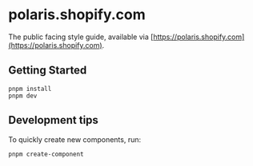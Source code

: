 # polaris.shopify.com

The public facing style guide, available via [https://polaris.shopify.com](https://polaris.shopify.com).

## Getting Started

```
pnpm install
pnpm dev
```

## Development tips

To quickly create new components, run:

```
pnpm create-component
```
